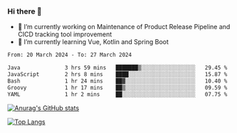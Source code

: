 ### Hi there 👋

- 🔭 I’m currently working on Maintenance of Product Release Pipeline and CICD tracking tool improvement
- 🌱 I’m currently learning Vue, Kotlin and Spring Boot

<!--START_SECTION:waka-->

```txt
From: 20 March 2024 - To: 27 March 2024

Java              3 hrs 59 mins   ███████▒░░░░░░░░░░░░░░░░░   29.45 %
JavaScript        2 hrs 8 mins    ████░░░░░░░░░░░░░░░░░░░░░   15.87 %
Bash              1 hr 24 mins    ██▓░░░░░░░░░░░░░░░░░░░░░░   10.40 %
Groovy            1 hr 17 mins    ██▒░░░░░░░░░░░░░░░░░░░░░░   09.59 %
YAML              1 hr 2 mins     ██░░░░░░░░░░░░░░░░░░░░░░░   07.75 %
```

<!--END_SECTION:waka-->

[![Anurag's GitHub stats](https://github-readme-stats.vercel.app/api?username=yunhao981&show_icons=true&theme=solarized-dark)](https://github.com/anuraghazra/github-readme-stats)

[![Top Langs](https://github-readme-stats.vercel.app/api/top-langs/?username=yunhao981&theme=solarized-dark&layout=compact)](https://github.com/anuraghazra/github-readme-stats)

<!--
**yunhao981/yunhao981** is a ✨ _special_ ✨ repository because its `README.md` (this file) appears on your GitHub profile.

Here are some ideas to get you started:

- 🔭 I’m currently working on Maintenance of Release Pipeline and CICD tracking tool improvement
- 🌱 I’m currently learning Vue, Kotlin and Spring Boot
- 👯 I’m looking to collaborate on ...
- 🤔 I’m looking for help with ...
- 💬 Ask me about ...
- 📫 How to reach me: ...
- 😄 Pronouns: ...
- ⚡ Fun fact: ...
-->


